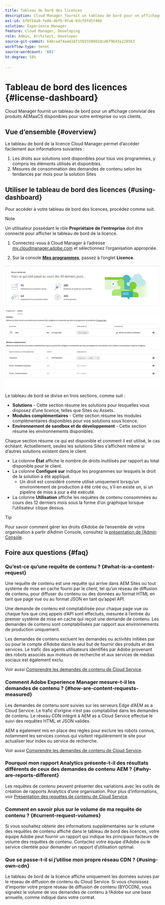 ```yaml
---
title: Tableau de bord des licences
description: Cloud Manager fournit un tableau de bord pour un affichage convivial des produits AEMaaCS disponibles pour votre entreprise ou vos clients.
exl-id: bf0f54a9-fe86-4bfb-9fa6-03cf0fd5f404
solution: Experience Manager
feature: Cloud Manager, Developing
role: Admin, Architect, Developer
source-git-commit: 646ca4f4a441bf1565558002dcd6f96d3e228563
workflow-type: tm+mt
source-wordcount: '661'
ht-degree: 58%

---
```


# Tableau de bord des licences {#license-dashboard}

Cloud Manager fournit un tableau de bord pour un affichage convivial des produits AEMaaCS disponibles pour votre entreprise ou vos clients.

## Vue d’ensemble {#overview}

Le tableau de bord de la licence Cloud Manager permet d’accéder facilement aux informations suivantes :

1. Les droits aux solutions sont disponibles pour tous vos programmes, y compris les éléments utilisés et disponibles.
1. Mesures de consommation des demandes de contenu selon les tendances par mois pour la solution Sites

## Utiliser le tableau de bord des licences {#using-dashboard}

Pour accéder à votre tableau de bord des licences, procédez comme suit.

>[!NOTE]
>
>Un utilisateur possédant le rôle **Propriétaire de l’entreprise** doit être connecté pour afficher le tableau de bord de la licence.

1. Connectez-vous à Cloud Manager à l’adresse [my.cloudmanager.adobe.com](https://my.cloudmanager.adobe.com/) et sélectionnez l’organisation appropriée.

1. Sur la console **[Mes programmes](/help/implementing/cloud-manager/navigation.md#my-programs)**, passez à l’onglet **Licence**.

![Tableau de bord des licences](assets/license-dashboard.png)

Le tableau de bord se divise en trois sections, comme suit :

* **Solutions** - Cette section résume les solutions pour lesquelles vous disposez d’une licence, telles que Sites ou Assets.
* **Modules complémentaires** - Cette section résume les modules complémentaires disponibles pour vos solutions sous licence.
* **Environnement de sandbox et de développement** - Cette section résume les environnements disponibles.

Chaque section résume ce qui est disponible et comment il est utilisé, le cas échéant. Actuellement, seules les solutions Sites s’affichent même si d’autres solutions existent dans le client.

* La colonne **État** affiche le nombre de droits inutilisés par rapport au total disponible pour le client.
* La colonne **Configuré sur** indique les programmes sur lesquels le droit de la solution a été appliqué.
   * Un droit est considéré comme utilisé uniquement lorsqu’un environnement de production a été créé ou, s’il en existe un, si un pipeline de mise à jour a été exécuté.
* La colonne **Utilisation** affiche les requêtes de contenu consommées au cours des 12 derniers mois sous la forme d’un graphique lorsque l’utilisateur clique dessus.

>[!TIP]
>
>Pour savoir comment gérer les droits d’Adobe de l’ensemble de votre organisation à partir d’Admin Console, consultez la [présentation de l’Admin Console](https://helpx.adobe.com/fr/enterprise/using/admin-console.html).

## Foire aux questions {#faq}

### Qu’est-ce qu’une requête de contenu ? {#what-is-a-content-request}

Une requête de contenu est une requête qui arrive dans AEM Sites ou tout système de mise en cache fourni par le client, tel qu’un réseau de diffusion de contenu, pour diffuser du contenu ou des données au format HTML en tant que page vue ou au format JSON en tant qu’appel API.

Une demande de contenu est comptabilisée pour chaque page vue ou chaque fois que cinq appels d’API sont effectués, mesurée à l’entrée du premier système de mise en cache qui reçoit une demande de contenu. Les demandes de contenu sont comptabilisées par rapport aux environnements de production uniquement.

Les demandes de contenu excluent les demandes ou activités initiées par ou pour le compte d’Adobe dans le seul but de fournir des produits et des services. Le trafic des agents utilisateurs identifiés par Adobe provenant des robots associés aux moteurs de recherche et aux services de médias sociaux est également exclu.

Voir aussi [Comprendre les demandes de contenu de Cloud Service](/help/implementing/cloud-manager/content-requests.md).

### Comment Adobe Experience Manager mesure-t-il les demandes de contenu ? {#how-are-content-requests-measured}

Les demandes de contenu sont suivies sur les serveurs Edge d’AEM as a Cloud Service. Le trafic d’origine n’est pas comptabilisé dans les demandes de contenu. Le réseau CDN intégré à AEM as a Cloud Service effectue le suivi des requêtes HTML et JSON valides.

AEM a également mis en place des règles pour exclure les robots connus, notamment les services connus qui visitent régulièrement le site pour actualiser leur index ou service de recherche.

Voir aussi [Comprendre les demandes de contenu de Cloud Service](/help/implementing/cloud-manager/content-requests.md).

### Pourquoi mon rapport Analytics présente-t-il des résultats différents de ceux des demandes de contenu AEM ? {#why-are-reports-different}

Les requêtes de contenu peuvent présenter des variations avec les outils de création de rapports Analytics d’une organisation. Pour plus d’informations, voir [Présentation des requêtes de contenu de Cloud Service](/help/implementing/cloud-manager/content-requests.md).

### Comment en savoir plus sur le volume de ma requête de contenu ? {#current-request-volumes}

Si vous souhaitez obtenir des informations supplémentaires sur le volume des requêtes de contenu affiché dans le tableau de bord des licences, votre équipe Adobe peut fournir un rapport qui indique les principaux facteurs de volume des requêtes de contenu. Contactez votre équipe d’Adobe ou le service clientèle pour demander un rapport d’utilisation optimal.

### Que se passe-t-il si j’utilise mon propre réseau CDN ? {#using-own-cdn}

Le tableau de bord de la licence affiche uniquement les données suivies par le réseau de diffusion de contenu du Cloud Service. Si vous choisissez d’importer votre propre réseau de diffusion de contenu (BYOCDN), vous signalez le volume de vos demandes de contenu à l’Adobe sur une base annuelle, comme indiqué dans votre contrat.
